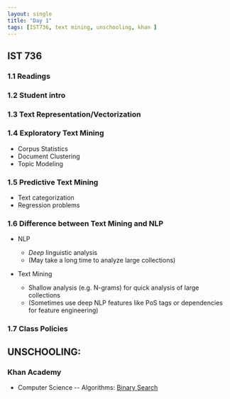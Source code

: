 ```yaml
--- 
layout: single
title: "Day 1"
tags: [IST736, text mining, unschooling, khan ]
---
```


## IST 736

### 1.1 Readings
### 1.2 Student intro
### 1.3 Text Representation/Vectorization


### 1.4 Exploratory Text Mining

* Corpus Statistics
* Document Clustering 
* Topic Modeling

### 1.5 Predictive Text Mining

* Text categorization 
* Regression problems

### 1.6 Difference between Text Mining and NLP

* NLP 
  * *Deep* linguistic analysis
  * (May take a long time to analyze large collections) 

* Text Mining 
  * Shallow analysis (e.g. N-grams) for quick analysis of large collections
  * (Sometimes use deep NLP features like PoS tags or dependencies for feature engineering)

### 1.7 Class Policies



## UNSCHOOLING:

### Khan Academy
* Computer Science -- Algorithms: [Binary Search](https://www.khanacademy.org/computing/computer-science/algorithms/binary-search/a/implementing-binary-search-of-an-array)